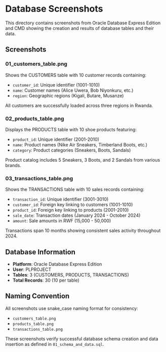 # Database Screenshots

This directory contains screenshots from Oracle Database Express Edition and CMD showing the creation and results of database tables and their data.

## Screenshots

### 01_customers_table.png
Shows the CUSTOMERS table with 10 customer records containing:
- `customer_id`: Unique identifier (1001-1010)
- `name`: Customer names (Alice Uwera, Bob Niyonkuru, etc.)
- `region`: Geographic regions (Kigali, Butare, Musanze)

All customers are successfully loaded across three regions in Rwanda.

### 02_products_table.png
Displays the PRODUCTS table with 10 shoe products featuring:
- `product_id`: Unique identifier (2001-2010)
- `name`: Product names (Nike Air Sneakers, Timberland Boots, etc.)
- `category`: Product categories (Sneakers, Boots, Sandals)

Product catalog includes 5 Sneakers, 3 Boots, and 2 Sandals from various brands.

### 03_transactions_table.png
Shows the TRANSACTIONS table with 10 sales records containing:
- `transaction_id`: Unique identifier (3001-3010)
- `customer_id`: Foreign key linking to customers (1001-1010)
- `product_id`: Foreign key linking to products (2001-2010)
- `sale_date`: Transaction dates (January 2024 - October 2024)
- `amount`: Sale amounts in RWF (15,000 - 50,000)

Transactions span 10 months showing consistent sales activity throughout 2024.

## Database Information
- **Platform**: Oracle Database Express Edition
- **User**: PLPROJECT
- **Tables**: 3 (CUSTOMERS, PRODUCTS, TRANSACTIONS)
- **Total Records**: 30 (10 per table)

## Naming Convention
All screenshots use snake_case naming format for consistency:
- `customers_table.png`
- `products_table.png`
- `transactions_table.png`

These screenshots verify successful database schema creation and data insertion as defined in `01_schema_and_data.sql`.
